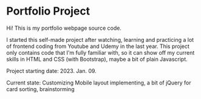 # Portfolio Project

Hi! This is my portfolio webpage source code.

I started this self-made project after watching, learning and practicing a lot of frontend coding from Youtube and Udemy in the last year. This project only contains code that I'm fully familiar with, so it can show off my current skills in HTML and CSS (with Bootstrap), maybe a bit of plain Javascript.

Project starting date: 2023. Jan. 09.

Current state: Customizing Mobile layout implementing, a bit of jQuery for card sorting, brainstorming
